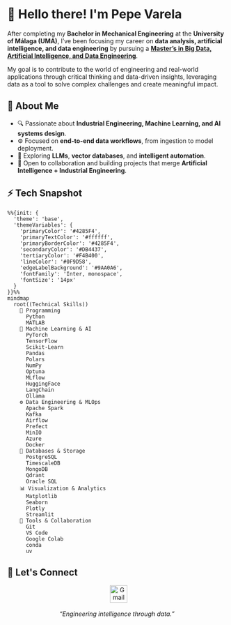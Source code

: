 # 👋 Hello there! I'm Pepe Varela

After completing my **Bachelor in Mechanical Engineering** at the **University of Málaga (UMA)**, I’ve been focusing my career on **data analysis, artificial intelligence, and data engineering** by pursuing a [**Master’s in Big Data, Artificial Intelligence, and Data Engineering**](https://www.bigdata.uma.es).

My goal is to contribute to the world of engineering and real-world applications through critical thinking and data-driven insights, leveraging data as a tool to solve complex challenges and create meaningful impact.

## 👤 About Me

- 🔍 Passionate about **Industrial Engineering, Machine Learning, and AI systems design**.  
- ⚙️ Focused on **end-to-end data workflows**, from ingestion to model deployment.  
- 🧩 Exploring **LLMs**, **vector databases**, and **intelligent automation**.  
- 💬 Open to collaboration and building projects that merge **Artificial Intelligence + Industrial Engineering**.  

## ⚡ Tech Snapshot
```mermaid
%%{init: {
  'theme': 'base',
  'themeVariables': {
    'primaryColor': '#4285F4',
    'primaryTextColor': '#ffffff',
    'primaryBorderColor': '#4285F4',
    'secondaryColor': '#DB4437',
    'tertiaryColor': '#F4B400',
    'lineColor': '#0F9D58',
    'edgeLabelBackground': '#9AA0A6',
    'fontFamily': 'Inter, monospace',
    'fontSize': '14px'
  }
}}%%
mindmap
  root((Technical Skills))
    🐍 Programming
      Python
      MATLAB
    🧠 Machine Learning & AI
      PyTorch
      TensorFlow
      Scikit-Learn
      Pandas
      Polars
      NumPy
      Optuna
      MLflow
      HuggingFace
      LangChain
      Ollama
    ⚙️ Data Engineering & MLOps
      Apache Spark
      Kafka
      Airflow
      Prefect
      MinIO
      Azure
      Docker
    🧮 Databases & Storage
      PostgreSQL
      TimescaleDB
      MongoDB
      Qdrant
      Oracle SQL
    📊 Visualization & Analytics
      Matplotlib
      Seaborn
      Plotly
      Streamlit
    🧰 Tools & Collaboration
      Git
      VS Code
      Google Colab
      conda
      uv
```

## 🔗 Let's Connect

<p align="center">
  &nbsp;
  <a href="mailto:pepe_v.a@hotmail.com">
    <img src="https://upload.wikimedia.org/wikipedia/commons/4/4e/Gmail_Icon.png" width="40" height="40" alt="Gmail" />
  </a>
</p>

<p align="center">
  <i>“Engineering intelligence through data.”</i>
</p>
